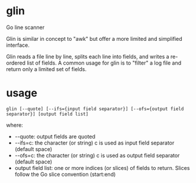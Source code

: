 glin
====

Go line scanner

Glin is similar in concept to "awk" but offer a more limited and simplified interface.

Glin reads a file line by line, splits each line into fields, and writes a re-ordered list of fields. A common usage for glin is to "filter" a log file and return only a limited set of fields.

usage
=====

    glin [--quote] [--ifs={input field separator}] [--ofs={output field separator}] [output field list]
    
where:

* --quote: output fields are quoted
* --ifs=c: the character (or string) c is used as input field separator (default space)
* --ofs=c: the character (or string) c is used as output field separator (default space)
* output field list: one or more indices (or slices) of fields to return. Slices follow the Go slice convention (start:end)
